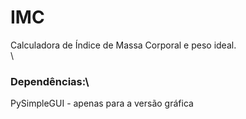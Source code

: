 # IMC
Calculadora de Índice de Massa Corporal e peso ideal.\
\
### Dependências:\
PySimpleGUI - apenas para a versão gráfica
